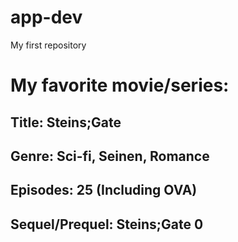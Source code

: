 # app-dev
My first repository

# **My favorite movie/series:**
## Title: Steins;Gate
## Genre: Sci-fi, Seinen, Romance
## Episodes: 25 (Including OVA)
## Sequel/Prequel: Steins;Gate 0
